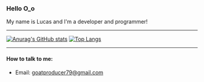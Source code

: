 ### Hello O_o

My name is Lucas and I'm a developer and programmer! 

***
[![Anurag's GitHub stats](https://github-readme-stats.vercel.app/api?username=goatzin&theme=blueberry)](https://github.com/goatzin)
[![Top Langs](https://github-readme-stats.vercel.app/api/top-langs/?username=goatzin&layout=compact)](https://github.com/goatzin)

***

#### How to talk to me:
* Email: goatproducer79@gmail.com
